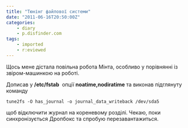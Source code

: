 ```yaml
---
title: "Тюнінг файлової системи"
date: "2011-06-16T20:50:00Z"
categories:
    - diary
    - p.disfinder.com
tags:
    - imported
    - r:eviewed
---
```


Щось мене дістала повільна робота Мінта, особливо у порівнянні із звіром-машинкою на роботі.   

Дописав у **/etc/fstab**  опції **noatime,nodiratime** та виконав підглянуту команду   

```shell
tune2fs -O has_journal -o journal_data_writeback /dev/sda5
```

щоб відключити журнал на кореневому розділі. Чекаю, поки синхронізується Дропбокс та спробую перезавантажиться.
